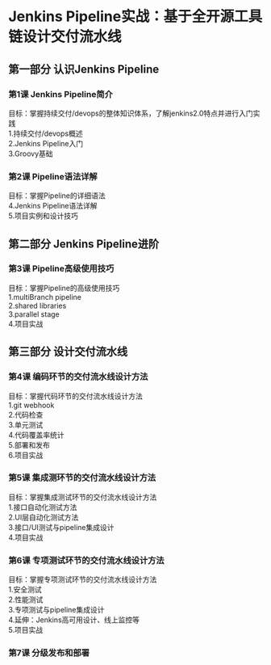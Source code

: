 # Jenkins Pipeline实战：基于全开源工具链设计交付流水线

## 第一部分 认识Jenkins Pipeline
### 第1课 Jenkins Pipeline简介
目标：掌握持续交付/devops的整体知识体系，了解jenkins2.0特点并进行入门实践<br>
1.持续交付/devops概述<br>
2.Jenkins Pipeline入门<br>
3.Groovy基础　
### 第2课 Pipeline语法详解<br>
目标：掌握Pipeline的详细语法<br>
4.Jenkins Pipeline语法详解<br>
5.项目实例和设计技巧<br>
## 第二部分 Jenkins Pipeline进阶
### 第3课 Pipeline高级使用技巧<br>
目标：掌握Pipeline的高级使用技巧<br>
1.multiBranch pipeline<br>
2.shared libraries<br>
3.parallel stage<br>
4.项目实战<br>
## 第三部分 设计交付流水线
### 第4课 编码环节的交付流水线设计方法<br>
目标：掌握代码环节的交付流水线设计方法<br>
1.git webhook<br>
2.代码检查<br>
3.单元测试<br>
4.代码覆盖率统计<br>
5.部署和发布<br>
6.项目实战<br>
### 第5课 集成测环节的交付流水线设计方法<br>
目标：掌握集成测试环节的交付流水线设计方法<br>
1.接口自动化测试方法<br>
2.UI层自动化测试方法<br>
3.接口/UI测试与pipeline集成设计<br>
4.项目实战<br>
### 第6课 专项测试环节的交付流水线设计方法<br>
目标：掌握专项测试环节的交付流水线设计方法<br>
1.安全测试<br>
2.性能测试<br>
3.专项测试与pipeline集成设计<br>
4.延伸：Jenkins高可用设计、线上监控等<br>
5.项目实战<br>
### 第7课 分级发布和部署<br>

